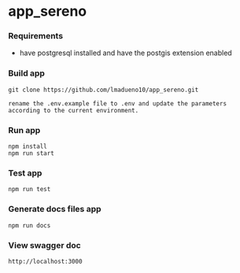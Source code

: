 
# app_sereno
### Requirements
- have postgresql installed and have the postgis extension enabled

### Build app
```
git clone https://github.com/lmadueno10/app_sereno.git

rename the .env.example file to .env and update the parameters according to the current environment.
```

### Run app
```
npm install
npm run start
```

### Test app
```
npm run test
```
### Generate docs files app
```
npm run docs
```
### View swagger doc
```
http://localhost:3000
```
